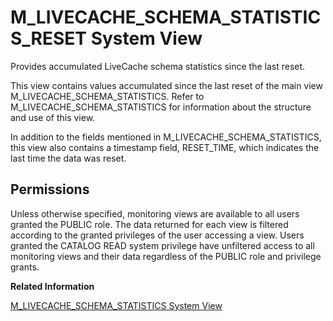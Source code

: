 <!-- loio20b39b98751910148b9c9ad78dbcec3f -->

# M\_LIVECACHE\_SCHEMA\_STATISTICS\_RESET System View

Provides accumulated LiveCache schema statistics since the last reset.



This view contains values accumulated since the last reset of the main view M\_LIVECACHE\_SCHEMA\_STATISTICS. Refer to M\_LIVECACHE\_SCHEMA\_STATISTICS for information about the structure and use of this view.

In addition to the fields mentioned in M\_LIVECACHE\_SCHEMA\_STATISTICS, this view also contains a timestamp field, RESET\_TIME, which indicates the last time the data was reset.



<a name="loio20b39b98751910148b9c9ad78dbcec3f__section_jfs_zd1_ybc"/>

## Permissions

Unless otherwise specified, monitoring views are available to all users granted the PUBLIC role. The data returned for each view is filtered according to the granted privileges of the user accessing a view. Users granted the CATALOG READ system privilege have unfiltered access to all monitoring views and their data regardless of the PUBLIC role and privilege grants.

**Related Information**  


[M\_LIVECACHE\_SCHEMA\_STATISTICS System View](m-livecache-schema-statistics-system-view-20b3778.md "Provides accumulated liveCache schema statistics.")

